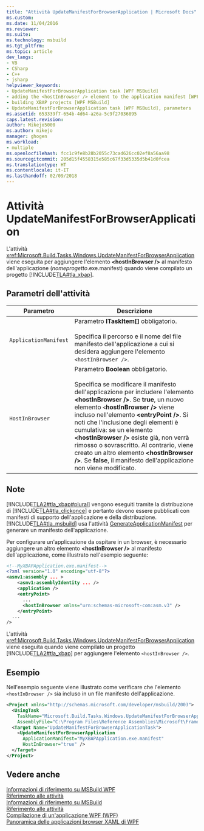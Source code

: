 ```yaml
---
title: "Attività UpdateManifestForBrowserApplication | Microsoft Docs"
ms.custom: 
ms.date: 11/04/2016
ms.reviewer: 
ms.suite: 
ms.technology: msbuild
ms.tgt_pltfrm: 
ms.topic: article
dev_langs:
- VB
- CSharp
- C++
- jsharp
helpviewer_keywords:
- UpdateManifestForBrowserApplication task [WPF MSBuild]
- adding the <hostInBrowser /> element to the application manifest [WPF MSBuild]
- building XBAP projects [WPF MSBuild]
- UpdateManifestForBrowserApplication task [WPF MSBuild], parameters
ms.assetid: 653339f7-654b-4d64-a26a-5c9f27036895
caps.latest.revision: 
author: Mikejo5000
ms.author: mikejo
manager: ghogen
ms.workload:
- multiple
ms.openlocfilehash: fcc1c9fe8b28b2055c73cad626cc02ef8a56aa98
ms.sourcegitcommit: 205d15f4558315e585c67f33d5335d5b41d0fcea
ms.translationtype: HT
ms.contentlocale: it-IT
ms.lasthandoff: 02/09/2018
---
```

# <a name="updatemanifestforbrowserapplication-task"></a>Attività UpdateManifestForBrowserApplication
L'attività <xref:Microsoft.Build.Tasks.Windows.UpdateManifestForBrowserApplication> viene eseguita per aggiungere l'elemento **\<hostInBrowser />** al manifesto dell'applicazione (*nomeprogetto*.exe.manifest) quando viene compilato un progetto [!INCLUDE[TLA#tla_xbap](../msbuild/includes/tlasharptla_xbap_md.md)].  
  
## <a name="task-parameters"></a>Parametri dell'attività  
  
|Parametro|Descrizione|  
|---------------|-----------------|  
|`ApplicationManifest`|Parametro **ITaskItem[]** obbligatorio.<br /><br /> Specifica il percorso e il nome del file manifesto dell'applicazione a cui si desidera aggiungere l'elemento `<hostInBrowser />`.|  
|`HostInBrowser`|Parametro **Boolean** obbligatorio.<br /><br /> Specifica se modificare il manifesto dell'applicazione per includere l'elemento **\<hostInBrowser />**. Se **true**, un nuovo elemento `<`**hostInBrowser />** viene incluso nell'elemento **\<entryPoint />**. Si noti che l'inclusione degli elementi è cumulativa: se un elemento **\<hostInBrowser />** esiste già, non verrà rimosso o sovrascritto. Al contrario, viene creato un altro elemento **\<hostInBrowser />**. Se **false**, il manifesto dell'applicazione non viene modificato.|  
  
## <a name="remarks"></a>Note  
 [!INCLUDE[TLA2#tla_xbap#plural](../msbuild/includes/tla2sharptla_xbapsharpplural_md.md)] vengono eseguiti tramite la distribuzione di [!INCLUDE[TLA#tla_clickonce](../msbuild/includes/tlasharptla_clickonce_md.md)] e pertanto devono essere pubblicati con manifesti di supporto dell'applicazione e della distribuzione. [!INCLUDE[TLA#tla_msbuild](../msbuild/includes/tlasharptla_msbuild_md.md)] usa l'attività [GenerateApplicationManifest](http://msdn2.microsoft.com/library/6wc2ccdc.aspx) per generare un manifesto dell'applicazione.  
  
 Per configurare un'applicazione da ospitare in un browser, è necessario aggiungere un altro elemento **\<hostInBrowser />** al manifesto dell'applicazione, come illustrato nell'esempio seguente:  
  
```xml  
<!--MyXBAPApplication.exe.manifest-->  
<?xml version="1.0" encoding="utf-8"?>  
<asmv1:assembly ... >  
    <asmv1:assemblyIdentity ... />  
    <application />  
    <entryPoint>  
      ...  
      <hostInBrowser xmlns="urn:schemas-microsoft-com:asm.v3" />  
    </entryPoint>  
  ...  
/>  
```  
  
 L'attività <xref:Microsoft.Build.Tasks.Windows.UpdateManifestForBrowserApplication> viene eseguita quando viene compilato un progetto [!INCLUDE[TLA2#tla_xbap](../msbuild/includes/tla2sharptla_xbap_md.md)] per aggiungere l'elemento `<hostInBrowser />`.  
  
## <a name="example"></a>Esempio  
 Nell'esempio seguente viene illustrato come verificare che l'elemento `<hostInBrowser />` sia incluso in un file manifesto dell'applicazione.  
  
```xml  
<Project xmlns="http://schemas.microsoft.com/developer/msbuild/2003">  
  <UsingTask   
    TaskName="Microsoft.Build.Tasks.Windows.UpdateManifestForBrowserApplication"  
    AssemblyFile="C:\Program Files\Reference Assemblies\Microsoft\Framework\v3.0\PresentationBuildTasks.dll" />  
  <Target Name="UpdateManifestForBrowserApplicationTask">  
    <UpdateManifestForBrowserApplication  
      ApplicationManifest="MyXBAPApplication.exe.manifest"  
      HostInBrowser="true" />  
  </Target>  
</Project>  
```  
  
## <a name="see-also"></a>Vedere anche  
 [Informazioni di riferimento su MSBuild WPF](../msbuild/wpf-msbuild-reference.md)   
 [Riferimento alle attività](../msbuild/wpf-msbuild-task-reference.md)   
 [Informazioni di riferimento su MSBuild](../msbuild/msbuild-reference.md)   
 [Riferimento alle attività](../msbuild/msbuild-task-reference.md)   
 [Compilazione di un'applicazione WPF (WPF)](/dotnet/framework/wpf/app-development/building-a-wpf-application-wpf)   
 [Panoramica delle applicazioni browser XAML di WPF](/dotnet/framework/wpf/app-development/wpf-xaml-browser-applications-overview)